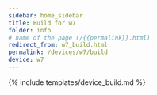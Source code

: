 ```yaml
---
sidebar: home_sidebar
title: Build for w7
folder: info
# name of the page (/{{permalink}}.html)
redirect_from: w7_build.html
permalink: /devices/w7/build
device: w7
---
```

{% include templates/device_build.md %}
